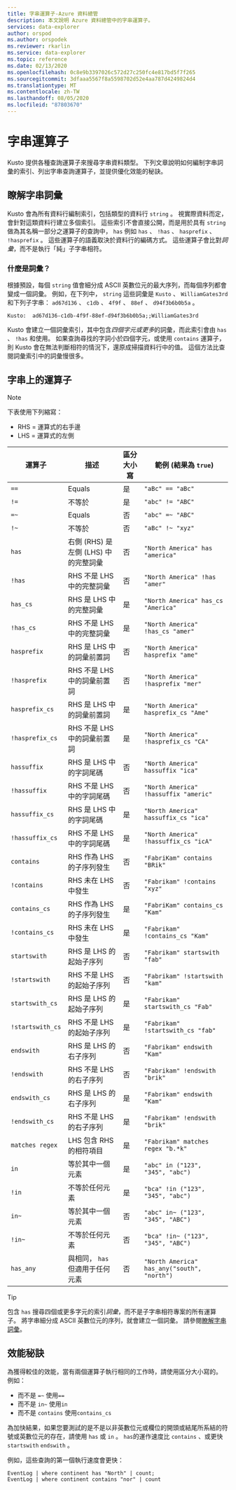 ```yaml
---
title: 字串運算子-Azure 資料總管
description: 本文說明 Azure 資料總管中的字串運算子。
services: data-explorer
author: orspod
ms.author: orspodek
ms.reviewer: rkarlin
ms.service: data-explorer
ms.topic: reference
ms.date: 02/13/2020
ms.openlocfilehash: 0c8e9b3397026c572d27c250fc4e817bd5f7f265
ms.sourcegitcommit: 3dfaaa5567f8a5598702d52e4aa787d4249824d4
ms.translationtype: MT
ms.contentlocale: zh-TW
ms.lasthandoff: 08/05/2020
ms.locfileid: "87803670"
---
```

# <a name="string-operators"></a>字串運算子

Kusto 提供各種查詢運算子來搜尋字串資料類型。 下列文章說明如何編制字串詞彙的索引、列出字串查詢運算子，並提供優化效能的秘訣。

## <a name="understanding-string-terms"></a>瞭解字串詞彙

Kusto 會為所有資料行編制索引，包括類型的資料行 `string` 。 視實際資料而定，會針對這類資料行建立多個索引。 這些索引不會直接公開，而是用於具有 `string` 做為其名稱一部分之運算子的查詢中， `has` 例如 `has` 、 `!has` 、 `hasprefix` 、 `!hasprefix` 。 這些運算子的語義取決於資料行的編碼方式。 這些運算子會比對*詞彙*，而不是執行「純」子字串相符。

### <a name="what-is-a-term"></a>什麼是詞彙？ 

根據預設，每個 `string` 值會細分成 ASCII 英數位元的最大序列，而每個序列都會變成一個詞彙。
例如，在下列中， `string` 這些詞彙是 `Kusto` 、 `WilliamGates3rd` 和下列子字串： `ad67d136` 、 `c1db` 、 `4f9f` 、 `88ef` 、 `d94f3b6b0b5a` 。

```
Kusto:  ad67d136-c1db-4f9f-88ef-d94f3b6b0b5a;;WilliamGates3rd
```

Kusto 會建立一個詞彙索引，其中包含*四個字元或更多*的詞彙，而此索引會由 `has` 、 `!has` 和使用。 如果查詢尋找的字詞小於四個字元，或使用 `contains` 運算子，則 Kusto 會在無法判斷相符的情況下，還原成掃描資料行中的值。 這個方法比查閱詞彙索引中的詞彙慢很多。

## <a name="operators-on-strings"></a>字串上的運算子

> [!NOTE]
> 下表使用下列縮寫：
> * RHS = 運算式的右手邊
> * LHS = 運算式的左側

運算子        |描述                                                       |區分大小寫|範例 (結果為 `true`)
----------------|------------------------------------------------------------------|--------------|-----------------------
`==`            |Equals                                                            |是           |`"aBc" == "aBc"`
`!=`            |不等於                                                        |是           |`"abc" != "ABC"`
`=~`            |Equals                                                            |否            |`"abc" =~ "ABC"`
`!~`            |不等於                                                        |否            |`"aBc" !~ "xyz"`
`has`           |右側 (RHS) 是左側 (LHS) 中的完整詞彙     |否            |`"North America" has "america"`
`!has`          |RHS 不是 LHS 中的完整詞彙                                     |否            |`"North America" !has "amer"` 
`has_cs`        |RHS 是 LHS 中的完整詞彙                                        |是           |`"North America" has_cs "America"`
`!has_cs`       |RHS 不是 LHS 中的完整詞彙                                     |是           |`"North America" !has_cs "amer"` 
`hasprefix`     |RHS 是 LHS 中的詞彙前置詞                                       |否            |`"North America" hasprefix "ame"`
`!hasprefix`    |RHS 不是 LHS 中的詞彙前置詞                                   |否            |`"North America" !hasprefix "mer"` 
`hasprefix_cs`  |RHS 是 LHS 中的詞彙前置詞                                       |是           |`"North America" hasprefix_cs "Ame"`
`!hasprefix_cs` |RHS 不是 LHS 中的詞彙前置詞                                   |是           |`"North America" !hasprefix_cs "CA"` 
`hassuffix`     |RHS 是 LHS 中的字詞尾碼                                       |否            |`"North America" hassuffix "ica"`
`!hassuffix`    |RHS 不是 LHS 中的字詞尾碼                                   |否            |`"North America" !hassuffix "americ"`
`hassuffix_cs`  |RHS 是 LHS 中的字詞尾碼                                       |是           |`"North America" hassuffix_cs "ica"`
`!hassuffix_cs` |RHS 不是 LHS 中的字詞尾碼                                   |是           |`"North America" !hassuffix_cs "icA"`
`contains`      |RHS 作為 LHS 的子序列發生                                |否            |`"FabriKam" contains "BRik"`
`!contains`     |RHS 未在 LHS 中發生                                         |否            |`"Fabrikam" !contains "xyz"`
`contains_cs`   |RHS 作為 LHS 的子序列發生                                |是           |`"FabriKam" contains_cs "Kam"`
`!contains_cs`  |RHS 未在 LHS 中發生                                         |是           |`"Fabrikam" !contains_cs "Kam"`
`startswith`    |RHS 是 LHS 的起始子序列                              |否            |`"Fabrikam" startswith "fab"`
`!startswith`   |RHS 不是 LHS 的起始子序列                          |否            |`"Fabrikam" !startswith "kam"`
`startswith_cs` |RHS 是 LHS 的起始子序列                              |是           |`"Fabrikam" startswith_cs "Fab"`
`!startswith_cs`|RHS 不是 LHS 的起始子序列                          |是           |`"Fabrikam" !startswith_cs "fab"`
`endswith`      |RHS 是 LHS 的右子序列                               |否            |`"Fabrikam" endswith "Kam"`
`!endswith`     |RHS 不是 LHS 的右子序列                           |否            |`"Fabrikam" !endswith "brik"`
`endswith_cs`   |RHS 是 LHS 的右子序列                               |是           |`"Fabrikam" endswith "Kam"`
`!endswith_cs`  |RHS 不是 LHS 的右子序列                           |是           |`"Fabrikam" !endswith "brik"`
`matches regex` |LHS 包含 RHS 的相符項目                                      |是           |`"Fabrikam" matches regex "b.*k"`
`in`            |等於其中一個元素                                     |是           |`"abc" in ("123", "345", "abc")`
`!in`           |不等於任何元素                                 |是           |`"bca" !in ("123", "345", "abc")`
`in~`           |等於其中一個元素                                     |否            |`"abc" in~ ("123", "345", "ABC")`
`!in~`          |不等於任何元素                                 |否            |`"bca" !in~ ("123", "345", "ABC")`
`has_any`       |與相同， `has` 但適用于任何元素                    |否            |`"North America" has_any("south", "north")`

> [!TIP]
> 包含 `has` 搜尋四個或更多字元的索引*詞彙*，而不是子字串相符專案的所有運算子。 將字串細分成 ASCII 英數位元的序列，就會建立一個詞彙。 請參閱[瞭解字串詞彙](#understanding-string-terms)。

## <a name="performance-tips"></a>效能秘訣

為獲得較佳的效能，當有兩個運算子執行相同的工作時，請使用區分大小寫的。
例如：

* 而不是 `=~` 使用`==`
* 而不是 `in~` 使用`in`
* 而不是 `contains` 使用`contains_cs`

為加快結果，如果您要測試的是不是以非英數位元或欄位的開頭或結尾所系結的符號或英數位元的存在，請使用 `has` 或 `in` 。 
`has`的運作速度比 `contains` 、或更快 `startswith` `endswith` 。

例如，這些查詢的第一個執行速度會更快：

```kusto
EventLog | where continent has "North" | count;
EventLog | where continent contains "nor" | count
```
